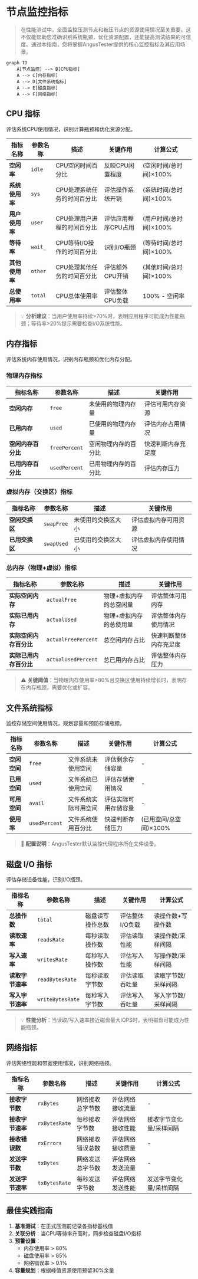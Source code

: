 # 节点监控指标

> 在性能测试中，全面监控压测节点和被压节点的资源使用情况至关重要。这不仅能帮助您准确识别系统瓶颈，优化资源配置，还能提高测试结果的可信度。通过本指南，您将掌握AngusTester提供的核心监控指标及其应用场景。

```mermaid
graph TD
    A[节点监控] --> B[CPU指标]
    A --> C[内存指标]
    A --> D[文件系统指标]
    A --> E[磁盘指标]
    A --> F[网络指标]
```

## CPU 指标

评估系统CPU使用情况，识别计算瓶颈和优化资源分配。

| 指标名称       | 参数名称 | 描述                         | 关键作用                  | 计算公式                   |
| -------------- | -------- | ---------------------------- | ------------------------- | -------------------------- |
| **空闲率**     | `idle`   | CPU空闲时间百分比            | 反映CPU闲置程度           | (空闲时间/总时间)×100%     |
| **系统使用率** | `sys`    | CPU处理系统任务的时间百分比  | 评估操作系统开销          | (系统时间/总时间)×100%     |
| **用户使用率** | `user`   | CPU处理用户进程的时间百分比  | 评估应用程序CPU占用       | (用户时间/总时间)×100%     |
| **等待率**     | `wait_`  | CPU等待I/O操作的时间百分比   | 识别I/O瓶颈               | (等待时间/总时间)×100%     |
| **其他使用率** | `other`  | CPU处理其他任务的时间百分比  | 评估额外CPU开销           | (其他时间/总时间)×100%     |
| **总使用率**   | `total`  | CPU总体使用率                | 评估整体CPU负载           | 100% - 空闲率              |

> 💡 **分析建议**：当用户使用率持续>70%时，表明应用程序可能成为性能瓶颈；等待率>20%提示需要检查I/O系统性能。

## 内存指标

评估系统内存使用情况，识别内存瓶颈和优化内存分配。

### 物理内存指标

| 指标名称             | 参数名称         | 描述                     | 关键作用               |
| -------------------- | ---------------- | ------------------------ | ---------------------- |
| **空闲内存**         | `free`           | 未使用的物理内存量       | 评估可用内存资源       |
| **已用内存**         | `used`           | 已使用的物理内存量       | 评估内存占用情况       |
| **空闲内存百分比**   | `freePercent`    | 空闲物理内存的百分比     | 快速判断内存充足度     |
| **已用内存百分比**   | `usedPercent`    | 已用物理内存的百分比     | 评估内存压力           |

### 虚拟内存（交换区）指标

| 指标名称         | 参数名称     | 描述                 | 关键作用               |
| ---------------- | ------------ | -------------------- | ---------------------- |
| **空闲交换区**   | `swapFree`   | 未使用的交换区大小   | 评估虚拟内存可用资源   |
| **已用交换区**   | `swapUsed`   | 已使用的交换区大小   | 评估虚拟内存使用情况   |

### 总内存（物理+虚拟）指标

| 指标名称               | 参数名称           | 描述                       | 关键作用                 |
| ---------------------- | ------------------ | -------------------------- | ------------------------ |
| **实际空闲内存**       | `actualFree`       | 物理+虚拟内存的总空闲量    | 评估整体可用内存         |
| **实际已用内存**       | `actualUsed`       | 物理+虚拟内存的总使用量    | 评估整体内存使用情况     |
| **实际空闲内存百分比** | `actualFreePercent`| 总空闲内存占比             | 快速判断整体内存充足度   |
| **实际已用内存百分比** | `actualUsedPercent`| 总已用内存占比             | 评估整体内存压力         |

> ⚠️ **关键阈值**：当物理内存使用率>80%且交换区使用持续增长时，表明存在内存瓶颈，需要优化或扩容。

## 文件系统指标

监控存储空间使用情况，规划容量和预防存储瓶颈。

| 指标名称       | 参数名称       | 描述                     | 关键作用                 | 计算公式                   |
| -------------- | -------------- | ------------------------ | ------------------------ | -------------------------- |
| **空闲空间**   | `free`         | 文件系统未使用空间       | 评估剩余存储容量         | -                          |
| **已用空间**   | `used`         | 文件系统已使用空间       | 评估存储使用情况         | -                          |
| **可用空间**   | `avail`        | 文件系统实际可用空间     | 评估实际可用存储容量     | -                          |
| **使用率**     | `usedPercent`  | 文件系统使用百分比       | 快速判断存储压力         | (已用空间/总空间)×100%     |

> 📌 **配置说明**：AngusTester默认监控代理程序所在文件设备。

## 磁盘 I/O 指标

评估存储设备性能，识别I/O瓶颈。

| 指标名称         | 参数名称         | 描述                 | 关键作用              | 计算公式                |
| ---------------- | ---------------- | -------------------- | --------------------- | ----------------------- |
| **总操作数**     | `total`          | 磁盘读写操作总数     | 评估整体I/O负载       | 读操作数+写操作数       |
| **读取速率**     | `readsRate`      | 每秒读取操作数       | 评估读取性能          | 读操作数/采样间隔       |
| **写入速率**     | `writesRate`     | 每秒写入操作数       | 评估写入性能          | 写操作数/采样间隔       |
| **读取字节速率** | `readBytesRate`  | 每秒读取字节数       | 评估读取吞吐量        | 读取字节数/采样间隔     |
| **写入字节速率** | `writeBytesRate` | 每秒写入字节数       | 评估写入吞吐量        | 写入字节数/采样间隔     |

> 💡 **性能分析**：当读取/写入速率接近磁盘最大IOPS时，表明磁盘可能成为性能瓶颈。

## 网络指标

评估网络性能和带宽使用情况，识别网络瓶颈。

| 指标名称         | 参数名称         | 描述                 | 关键作用              | 计算公式                    |
| ---------------- | ---------------- | -------------------- | --------------------- | --------------------------- |
| **接收字节数**   | `rxBytes`        | 网络接收总字节数     | 评估网络接收流量      | -                           |
| **接收字节速率** | `rxBytesRate`    | 每秒接收字节数       | 评估网络接收性能      | 接收字节变化量/采样间隔     |
| **接收错误数**   | `rxErrors`       | 网络接收错误总数     | 评估网络接收质量      | -                           |
| **发送字节数**   | `txBytes`        | 网络发送总字节数     | 评估网络发送流量      | -                           |
| **发送字节速率** | `txBytesRate`    | 每秒发送字节数       | 评估网络发送性能      | 发送字节变化量/采样间隔     |

## 最佳实践指南

1. **基准测试**：在正式压测前记录各指标基线值
2. **关联分析**：当CPU等待率升高时，同步检查磁盘I/O指标
3. **预警设置**：
    - 内存使用率 > 80%
    - 磁盘使用率 > 85%
    - 网络错误率 > 0.1%
4. **容量规划**：根据峰值资源使用预留30%余量
